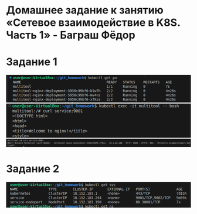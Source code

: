 # Домашнее задание к занятию «Сетевое взаимодействие в K8S. Часть 1» - Баграш Фёдор

# Задание 1
![](/img/Screenshot%20from%202025-03-20%2014-54-17.png)\
![](/img/Screenshot%20from%202025-03-20%2014-54-41.png)\
![](/img/Screenshot%20from%202025-03-20%2014-54-59.png)
# Задание 2
![](/img/Screenshot%20from%202025-03-20%2016-56-35.png)

